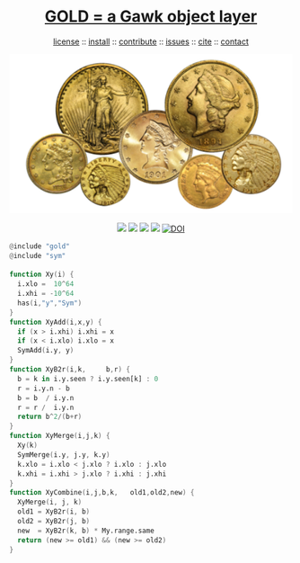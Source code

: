 <a name=top>
<h1 align=center>
   <a href="https://github.com/golden/dev/blob/master/README.md#top">
     GOLD = a Gawk object layer
   </a>
</h1>
<p align=center>
   <a    href="https://github.com/golden/dev/blob/master/LICENSE.md#top">license</a>
   :: <a href="https://github.com/golden/dev/blob/master/INSTALL.md#top">install</a>
   :: <a href="https://github.com/golden/dev/blob/master/CONTRIBUTE.md#top">contribute</a>
   :: <a href="https://github.com/golden/dev/issues">issues</a>
   :: <a href="https://github.com/golden/dev/blob/master/CITATION.md#top">cite</a>
   :: <a href="https://github.com/golden/dev/blob/master/CONTACT.md#top">contact</a>
</p>
<p align=center>
   <img width=600 src="https://github.com/golden/dev/raw/master/etc/img/coins.png">
</p>
<p align=center>
   <img src="https://img.shields.io/badge/language-gawk-orange">
   <img src="https://img.shields.io/badge/purpose-ai,se-blueviolet">
   <img src="https://img.shields.io/badge/platform-mac,*nux-informational">
   <a href="https://travis-ci.org/github/golden/dev"> <img src="https://travis-ci.org/golden/dev.svg?branch=master"></a>
   <a href="https://doi.org/10.5281/zenodo.3887420"><img src="https://zenodo.org/badge/DOI/10.5281/zenodo.3887420.svg" alt="DOI"></a>
</p>

```awk
@include "gold"
@include "sym"

function Xy(i) {
  i.xlo =  10^64
  i.xhi = -10^64
  has(i,"y","Sym")
}
function XyAdd(i,x,y) {
  if (x > i.xhi) i.xhi = x
  if (x < i.xlo) i.xlo = x
  SymAdd(i.y, y)
}
function XyB2r(i,k,     b,r) {
  b = k in i.y.seen ? i.y.seen[k] : 0
  r = i.y.n - b 
  b = b  / i.y.n
  r = r /  i.y.n
  return b^2/(b+r)
}
function XyMerge(i,j,k) {
  Xy(k)
  SymMerge(i.y, j.y, k.y)
  k.xlo = i.xlo < j.xlo ? i.xlo : j.xlo
  k.xhi = i.xhi > j.xlo ? i.xhi : j.xhi
}
function XyCombine(i,j,b,k,   old1,old2,new) {
  XyMerge(i, j, k)
  old1 = XyB2r(i, b)
  old2 = XyB2r(j, b)
  new  = XyB2r(k, b) * My.range.same
  return (new >= old1) && (new >= old2)
}

```
